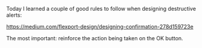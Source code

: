 Today I learned a couple of good rules to follow when designing destructive alerts:

https://medium.com/flexport-design/designing-confirmation-278d159723e

The most important: reinforce the action  being taken on the OK button.
